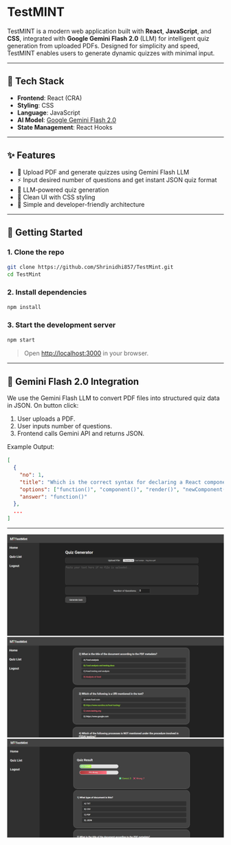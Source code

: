 # TestMINT

TestMINT is a modern web application built with **React**, **JavaScript**, and **CSS**, integrated with **Google Gemini Flash 2.0** (LLM) for intelligent quiz generation from uploaded PDFs. Designed for simplicity and speed, TestMINT enables users to generate dynamic quizzes with minimal input.

---

## 🧰 Tech Stack

- **Frontend**: React (CRA)
- **Styling**: CSS
- **Language**: JavaScript
- **AI Model**: [Google Gemini Flash 2.0](https://deepmind.google/technologies/gemini/)
- **State Management**: React Hooks

---

## ✨ Features

- 📄 Upload PDF and generate quizzes using Gemini Flash LLM
- ⚡ Input desired number of questions and get instant JSON quiz format
- 🧠 LLM-powered quiz generation
- 🎨 Clean UI with CSS styling
- 🧪 Simple and developer-friendly architecture

---

## 🚀 Getting Started

### 1. Clone the repo

```bash
git clone https://github.com/Shrinidhi857/TestMint.git
cd TestMint
```

### 2. Install dependencies

```bash
npm install
```

### 3. Start the development server

```bash
npm start
```

> Open [http://localhost:3000](http://localhost:3000) in your browser.

---

## 🤖 Gemini Flash 2.0 Integration

We use the Gemini Flash LLM to convert PDF files into structured quiz data in JSON. On button click:

1. User uploads a PDF.
2. User inputs number of questions.
3. Frontend calls Gemini API and returns JSON.

Example Output:

```json
[
  {
    "no": 1,
    "title": "Which is the correct syntax for declaring a React component?",
    "options": ["function()", "component()", "render()", "newComponent()"],
    "answer": "function()"
  },
  ...
]
```

---

![first page](img-1.png)
![seconpage](img-2.png)
![stat page](img-3.png)
